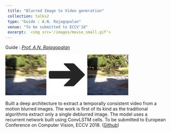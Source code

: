 ```yaml
---
 title: "Blurred Image to Video generation"
 collection: talks2
 type: "Guide : A.N. Rajagopalan"
 venue: "To be submitted to ECCV'18"
 excerpt:  <img src='/images/movie_small.gif'> 
---
```


Guide : [*Prof. A.N. Rajagopalan*](http://www.ee.iitm.ac.in/ipcvlab/faculty)

<img src='/images/movie_small.gif'> 

Built a deep architecture to extract a temporally consistent video from a motion blurred images. The work is first of its kind as the traditional algorithms extract only a single deblurred image. The model uses a recurrent network built using ConvLSTM cells. To be submitted to European Conference on Computer Vision, ECCV 2018. ([Github](https://github.com/anshulbshah/Blurred-Image-to-Video))

